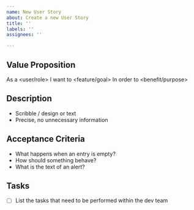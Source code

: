 ```yaml
---
name: New User Story
about: Create a new User Story
title: ''
labels: ''
assignees: ''

---
```


## Value Proposition
As a <user/role>
I want to <feature/goal>
In order to <benefit/purpose>
## Description
- Scribble / design or text
- Precise, no unnecessary information
## Acceptance Criteria
- What happens when an entry is empty?
- How should something behave?
- What is the text of an alert?
## Tasks
- [ ] List the tasks that need to be performed within the dev team
